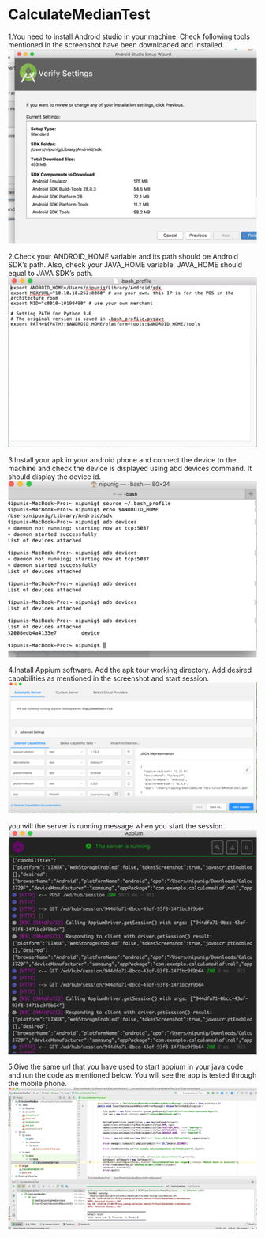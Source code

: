 # CalculateMedianTest
1.You need to install Android studio in your machine. Check following tools mentioned in the screenshot have been downloaded and installed.
![title](https://github.com/nipuniuthpala/images/blob/master/1.png)


2.Check your ANDROID_HOME variable and its path should be Android SDK’s path. Also, check your JAVA_HOME variable. JAVA_HOME should equal to JAVA SDK’s path.
![title](https://github.com/nipuniuthpala/images/blob/master/2.png)


3.Install your apk in your android phone and connect the device to the machine and check the device is displayed using abd devices command. It should display the device id.
![title](https://github.com/nipuniuthpala/images/blob/master/3.png)

4.Install Appium software. Add the apk tour working directory. Add desired capabilities as mentioned in the screenshot and start session.
![title](https://github.com/nipuniuthpala/images/blob/master/4.png)

   you will the server is running message when you start the session.
![title](https://github.com/nipuniuthpala/images/blob/master/5.png)


5.Give the same url that you have used to start appium in your java code and run the code as mentioned below. You will see the app is tested through the mobile phone.
![title](https://github.com/nipuniuthpala/images/blob/master/6.png)





